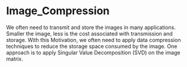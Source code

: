 # Image_Compression
We often need to transmit and store the images in many applications. Smaller the image, less is the cost associated with transmission and storage.
With this Motivation, we often need to apply data compression techniques to reduce the storage space consumed by the image. One approach is to apply Singular Value Decomposition (SVD) on the image matrix.
